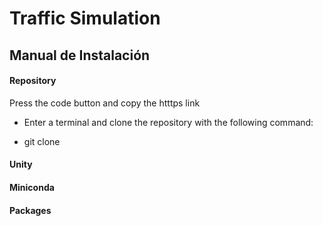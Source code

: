# Traffic Simulation

## Manual de Instalación

#### Repository

Press the code button and copy the htttps link

- Enter a terminal and clone the repository with the following command:

- git clone <link-copied>

#### Unity

#### Miniconda

#### Packages
